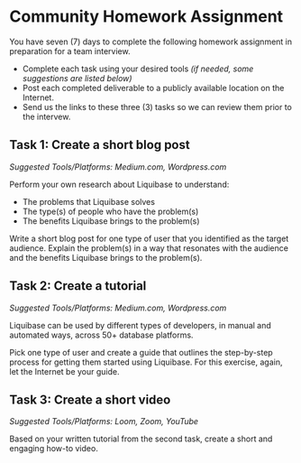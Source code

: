 # Community Homework Assignment

You have seven (7) days to complete the following homework assignment in preparation for a team interview. 
* Complete each task using your desired tools *(if needed, some suggestions are listed below)*
* Post each completed deliverable to a publicly available location on the Internet.
* Send us the links to these three (3) tasks so we can review them prior to the intervew.

## Task 1: Create a short blog post
*Suggested Tools/Platforms: Medium.com, Wordpress.com*

Perform your own research about Liquibase to understand:
* The problems that Liquibase solves
* The type(s) of people who have the problem(s)
* The benefits Liquibase brings to the problem(s)

Write a short blog post for one type of user that you identified as the target audience. 
Explain the problem(s) in a way that resonates with the audience and the benefits 
Liquibase brings to the problem(s).

## Task 2: Create a tutorial
*Suggested Tools/Platforms: Medium.com, Wordpress.com*

Liquibase can be used by different types of developers, in manual and automated ways, across 50+ database platforms.

Pick one type of user and create a guide that outlines the step-by-step process for getting them started using Liquibase.
For this exercise, again, let the Internet be your guide.

## Task 3: Create a short video
*Suggested Tools/Platforms: Loom, Zoom, YouTube*

Based on your written tutorial from the second task, create a short and engaging how-to video.
